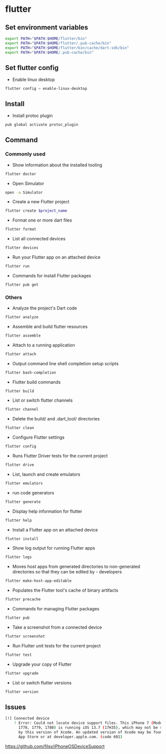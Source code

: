 # flutter

## Set environment variables
```bash
export PATH="$PATH:$HOME/flutter/bin"
export PATH="$PATH:$HOME/flutter/.pub-cache/bin"
export PATH="$PATH:$HOME/flutter/bin/cache/dart-sdk/bin"
export PATH="$PATH:$HOME/.pub-cache/bin"
```

## Set flutter config
- Enable linux desktop
```
flutter config — enable-linux-desktop
```

## Install
- Install protoc plugin
```bash
pub global activate protoc_plugin
```

## Command
### Commonly used
- Show information about the installed tooling
```bash
flutter doctor
```
- Open Simulator
```bash
open -a Simulator
```
- Create a new Flutter project
```bash
flutter create $project_name
```
- Format one or more dart files
```bash
flutter format
```
- List all connected devices
```bash
flutter devices
```
- Run your Flutter app on an attached device
```bash
flutter run
```
- Commands for install Flutter packages
```bash
flutter pub get
```

### Others
- Analyze the project's Dart code
```bash
flutter analyze
```
- Assemble and build flutter resources
```bash
flutter assemble
```
- Attach to a running application
```bash
flutter attach
```
- Output command line shell completion setup scripts
```bash
flutter bash-completion
```
- Flutter build commands
```bash
flutter build
```
- List or switch flutter channels
```bash
flutter channel
```
- Delete the build/ and .dart_tool/ directories
```bash
flutter clean
```
- Configure Flutter settings
```bash
flutter config
```
- Runs Flutter Driver tests for the current project
```bash
flutter drive
```
- List, launch and create emulators
```bash
flutter emulators
```
- run code generators
```bash
flutter generate
```
- Display help information for flutter
```bash
flutter help
```
- Install a Flutter app on an attached device
```bash
flutter install
```
- Show log output for running Flutter apps
```bash
flutter logs
```
- Moves host apps from generated directories to non-generated directories so that they can be edited by - developers
```bash
flutter make-host-app-editable
```
- Populates the Flutter tool's cache of binary artifacts
```bash
flutter precache
```
- Commands for managing Flutter packages
```bash
flutter pub
```
- Take a screenshot from a connected device
```bash
flutter screenshot
```
- Run Flutter unit tests for the current project
```bash
flutter test
```
- Upgrade your copy of Flutter
```bash
flutter upgrade
```
- List or switch flutter versions
```bash
flutter version
```

## Issues
```bash
[!] Connected device
    ! Error: Could not locate device support files. This iPhone 7 (Model 1660,
      1778, 1779, 1780) is running iOS 13.7 (17H35), which may not be supported
      by this version of Xcode. An updated version of Xcode may be found on the
      App Store or at developer.apple.com. (code 601)
```
https://github.com/filsv/iPhoneOSDeviceSupport